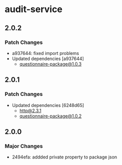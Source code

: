 # audit-service

## 2.0.2

### Patch Changes

- a937644: fixed import problems
- Updated dependencies [a937644]
  - questionnaire-package@1.0.3

## 2.0.1

### Patch Changes

- Updated dependencies [6248d65]
  - http@2.3.1
  - questionnaire-package@1.0.2

## 2.0.0

### Major Changes

- 2494efa: addded private property to package json
